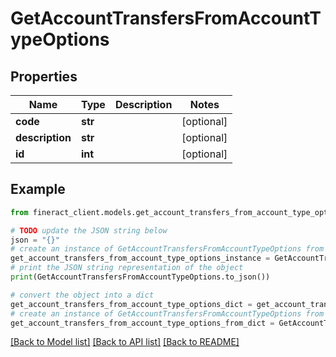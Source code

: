 # GetAccountTransfersFromAccountTypeOptions


## Properties

Name | Type | Description | Notes
------------ | ------------- | ------------- | -------------
**code** | **str** |  | [optional] 
**description** | **str** |  | [optional] 
**id** | **int** |  | [optional] 

## Example

```python
from fineract_client.models.get_account_transfers_from_account_type_options import GetAccountTransfersFromAccountTypeOptions

# TODO update the JSON string below
json = "{}"
# create an instance of GetAccountTransfersFromAccountTypeOptions from a JSON string
get_account_transfers_from_account_type_options_instance = GetAccountTransfersFromAccountTypeOptions.from_json(json)
# print the JSON string representation of the object
print(GetAccountTransfersFromAccountTypeOptions.to_json())

# convert the object into a dict
get_account_transfers_from_account_type_options_dict = get_account_transfers_from_account_type_options_instance.to_dict()
# create an instance of GetAccountTransfersFromAccountTypeOptions from a dict
get_account_transfers_from_account_type_options_from_dict = GetAccountTransfersFromAccountTypeOptions.from_dict(get_account_transfers_from_account_type_options_dict)
```
[[Back to Model list]](../README.md#documentation-for-models) [[Back to API list]](../README.md#documentation-for-api-endpoints) [[Back to README]](../README.md)



